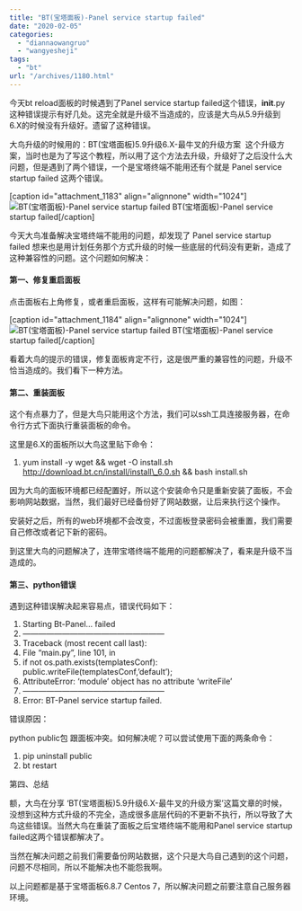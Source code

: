 ```yaml
---
title: "BT(宝塔面板)-Panel service startup failed"
date: "2020-02-05"
categories: 
  - "diannaowangruo"
  - "wangyesheji"
tags: 
  - "bt"
url: "/archives/1180.html"
---
```


今天bt reload面板的时候遇到了Panel service startup failed这个错误，**init**.py这种错误提示有好几处。这完全就是升级不当造成的，应该是大鸟从5.9升级到6.X的时候没有升级好。遗留了这种错误。

大鸟升级的时候用的：BT(宝塔面板)5.9升级6.X-最牛叉的升级方案  这个升级方案，当时也是为了写这个教程，所以用了这个方法去升级，升级好了之后没什么大问题，但是遇到了两个错误，一个是宝塔终端不能用还有个就是 Panel service startup failed 这两个错误。

\[caption id="attachment\_1183" align="alignnone" width="1024"\]![BT(宝塔面板)-Panel service startup failed](http://img-cloud.zhoujie218.top/wp-content/uploads/2020/02/bt宝塔面板-panel-service-startup-failed20200205-1024x465.jpg) BT(宝塔面板)-Panel service startup failed\[/caption\]

今天大鸟准备解决宝塔终端不能用的问题，却发现了 Panel service startup failed 想来也是用计划任务那个方式升级的时候一些底层的代码没有更新，造成了这种兼容性的问题。这个问题如何解决：

#### 第一、修复重启面板

点击面板右上角修复，或者重启面板，这样有可能解决问题，如图：

\[caption id="attachment\_1184" align="alignnone" width="1024"\]![BT(宝塔面板)-Panel service startup failed](http://img-cloud.zhoujie218.top/wp-content/uploads/2020/02/bt宝塔面板-panel-service-startup-failed20200205-1-1024x128.jpg) BT(宝塔面板)-Panel service startup failed\[/caption\]

看着大鸟的提示的错误，修复面板肯定不行，这是很严重的兼容性的问题，升级不恰当造成的。我们看下一种方法。

#### 第二、重装面板

这个有点暴力了，但是大鸟只能用这个方法，我们可以ssh工具连接服务器，在命令行方式下面执行重装面板的命令。

这里是6.X的面板所以大鸟这里贴下命令：

1. yum install \-y wget && wget \-O install.sh http://download.bt.cn/install/install\_6.0.sh && bash install.sh

因为大鸟的面板环境都已经配置好，所以这个安装命令只是重新安装了面板，不会影响网站数据，当然，我们最好已经备份好了网站数据，让后来执行这个操作。

安装好之后，所有的web环境都不会改变，不过面板登录密码会被重置，我们需要自己修改或者记下新的密码。

到这里大鸟的问题解决了，连带宝塔终端不能用的问题都解决了，看来是升级不当造成的。

#### 第三、python错误

遇到这种错误解决起来容易点，错误代码如下：

1. Starting Bt\-Panel… failed
2. ——————————————————
3. Traceback (most recent call last):
4. File “main.py”, line 101, in <module>
5. if not os.path.exists(templatesConf): public.writeFile(templatesConf,’default’);
6. AttributeError: ‘module’ object has no attribute ‘writeFile’
7. ——————————————————
8. Error: BT\-Panel service startup failed.

错误原因：

python public包 跟面板冲突。如何解决呢？可以尝试使用下面的两条命令：

1. pip uninstall public
2. bt restart

第四、总结

额，大鸟在分享 ‘BT(宝塔面板)5.9升级6.X-最牛叉的升级方案’这篇文章的时候，没想到这种方式升级的不完全，造成很多底层代码的不更新不执行，所以导致了大鸟这些错误。当然大鸟在重装了面板之后宝塔终端不能用和Panel service startup failed这两个错误都解决了。

当然在解决问题之前我们需要备份网站数据，这个只是大鸟自己遇到的这个问题，问题不尽相同，所以不能解决也不能怨我啊。

以上问题都是基于宝塔面板6.8.7 Centos 7，所以解决问题之前要注意自己服务器环境。
